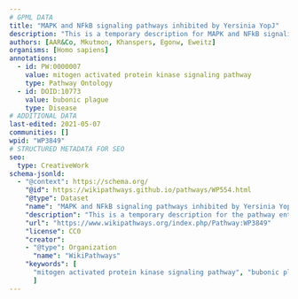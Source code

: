 ```yaml
---
# GPML DATA
title: "MAPK and NFkB signaling pathways inhibited by Yersinia YopJ"
description: "This is a temporary description for MAPK and NFkB signaling pathways inhibited by Yersinia YopJ"
authors: [AAR&Co, Mkutmon, Khanspers, Egonw, Eweitz]
organisms: [Homo sapiens]
annotations:
  - id: PW:0000007
    value: mitogen activated protein kinase signaling pathway
    type: Pathway Ontology
  - id: DOID:10773
    value: bubonic plague
    type: Disease
# ADDITIONAL DATA
last-edited: 2021-05-07
communities: []
wpid: "WP3849"
# STRUCTURED METADATA FOR SEO
seo:
  type: CreativeWork
schema-jsonld:
  - "@context": https://schema.org/
    "@id": https://wikipathways.github.io/pathways/WP554.html
    "@type": Dataset
    "name": "MAPK and NFkB signaling pathways inhibited by Yersinia YopJ"
    "description": "This is a temporary description for the pathway entitled: MAPK and NFkB signaling pathways inhibited by Yersinia YopJ"
    "url": "https://www.wikipathways.org/index.php/Pathway:WP3849"
    "license": CC0
    "creator":
    - "@type": Organization
      "name": "WikiPathways"
    "keywords": [
      "mitogen activated protein kinase signaling pathway", "bubonic plague",
      ]
---
```

